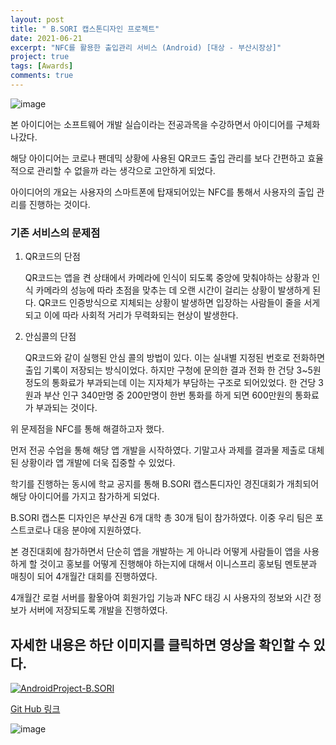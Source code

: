 ```yaml
---
layout: post
title: " B.SORI 캡스톤디자인 프로젝트"
date: 2021-06-21
excerpt: "NFC를 활용한 출입관리 서비스 (Android) [대상 - 부산시장상]"
project: true
tags: [Awards]
comments: true
---
```

![image](https://user-images.githubusercontent.com/70894372/193744327-b552c21c-ae83-444b-8948-9f5a261659b3.png)

본 아이디어는 소프트웨어 개발 실습이라는 전공과목을 수강하면서 아이디어를 구체화 나갔다.

해당 아이디어는 코로나 팬데믹 상황에 사용된 QR코드 출입 관리를 보다 간편하고 효율적으로 관리할 수 없을까 라는 생각으로 고안하게 되었다.

아이디어의 개요는 사용자의 스마트폰에 탑재되어있는 NFC를 통해서 사용자의 출입 관리를 진행하는 것이다.

### 기존 서비스의 문제점
1. QR코드의 단점

    QR코드는 앱을 켠 상태에서 카메라에 인식이 되도록 중앙에 맞춰야하는 상황과 인식 카메라의 성능에 따라 초점을 맞추는 데 오랜 시간이 걸리는 상황이 발생하게 된다.
QR코드 인증방식으로 지체되는 상황이 발생하면 입장하는 사람들이 줄을 서게 되고 이에 따라 사회적 거리가 무력화되는 현상이 발생한다.

2. 안심콜의 단점 

    QR코드와 같이 실행된 안심 콜의 방법이 있다. 이는 실내별 지정된 번호로 전화하면 출입 기록이 저장되는 방식이었다. 하지만 구청에 문의한 결과 전화 한 건당 3~5원 정도의 통화료가 부과되는데 이는 지자체가 부담하는 구조로 되어있었다. 한 건당 3원과 부산 인구 340만명 중 200만명이 한번 통화를 하게 되면 600만원의 통화료가 부과되는 것이다.

위 문제점을 NFC를 통해 해결하고자 했다.

먼저 전공 수업을 통해 해당 앱 개발을 시작하였다. 기말고사 과제를 결과물 제출로 대체된 상황이라 앱 개발에 더욱 집중할 수 있었다.

학기를 진행하는 동시에 학교 공지를 통해 B.SORI 캡스톤디자인 경진대회가 개최되어 해당 아이디어를 가지고 참가하게 되었다.

B.SORI 캡스톤 디자인은 부산권 6개 대학 총 30개 팀이 참가하였다. 이중 우리 팀은 포스트코로나 대응 분야에 지원하였다.

본 경진대회에 참가하면서 단순히 앱을 개발하는 게 아니라 어떻게 사람들이 앱을 사용하게 할 것이고 홍보를 어떻게 진행해야 하는지에 대해서 이니스프리 홍보팀 멘토분과 매칭이 되어 4개월간 대회를 진행하였다.

4개월간 로컬 서버를 활욯아여 회원가입 기능과 NFC 태깅 시 사용자의 정보와 시간 정보가 서버에 저장되도록 개발을 진행하였다.

## 자세한 내용은 하단 이미지를 클릭하면 영상을 확인할 수 있다.
[![AndroidProject-B.SORI](https://user-images.githubusercontent.com/70894372/191697398-755cea8e-a8dd-41df-9b3a-03f04197cd61.png)](https://www.youtube.com/watch?v=ABxqoIRNgns)

[Git Hub 링크](https://github.com/glydokid/AndroidProject-B.SORI)

![image](https://user-images.githubusercontent.com/70894372/193972397-faa904dc-fd4b-4ca8-a96f-2ab250debcd9.png)